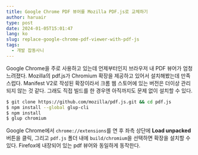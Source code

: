 ```yaml
---
title: Google Chrome PDF 뷰어를 Mozilla PDF.js로 교체하기
author: haruair
type: post
date: 2024-01-05T15:01:47
lang: ko
slug: replace-google-chrome-pdf-viewer-with-pdf-js
tags:
  - 개발 잡동사니
---
```


Google Chrome을 주로 사용하고 있는데 언제부터인지 브라우저 내 PDF 뷰어가 엄청 느려졌다. Mozilla의 pdf.js가 Chromium 확장을 제공하고 있어서 설치해봤는데 만족스럽다. Manifest V2로 작성된 확장이라서 크롬 웹 스토어에 있는 버전은 더이상 관리되지 않는 것 같다. 그래도 직접 빌드를 한 경우엔 아직까지도 문제 없이 설치할 수 있다.

```bash
$ git clone https://github.com/mozilla/pdf.js.git && cd pdf.js
$ npm install --global glup-cli
$ npm install
$ glup chromium
```

Google Chrome에서 `chrome://extensions`를 연 후 좌측 상단에 **Load unpacked** 버튼을 클릭, 그리고 `pdf.js` 폴더 내에 `build/chromium`을 선택하면 확장을 설치할 수 있다. Firefox에 내장되어 있는 pdf 뷰어와 동일하게 동작한다.

